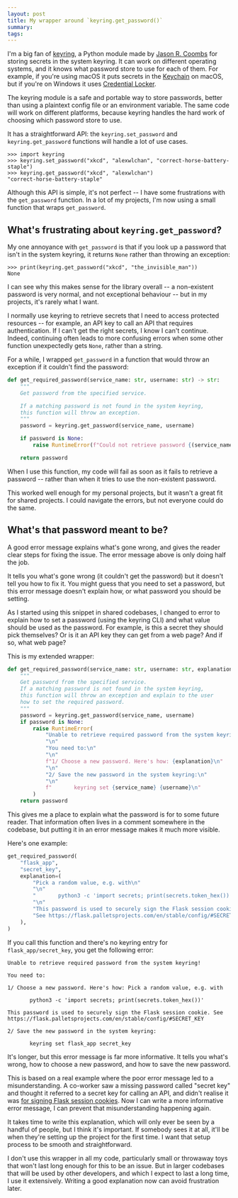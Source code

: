 ```yaml
---
layout: post
title: My wrapper around `keyring.get_password()`
summary:
tags:
---
```

I'm a big fan of [keyring][pypi], a Python module made by [Jason R. Coombs][jaraco] for storing secrets in the system keyring.
It can work on different operating systems, and it knows what password store to use for each of them.
For example, if you're using macOS it puts secrets in the [Keychain] on macOS, but if you're on Windows it uses [Credential Locker].

The keyring module is a safe and portable way to store passwords, better than using a plaintext config file or an environment variable.
The same code will work on different platforms, because keyring handles the hard work of choosing which password store to use.

It has a straightforward API: the `keyring.set_password` and `keyring.get_password` functions will handle a lot of use cases.

```pycon
>>> import keyring
>>> keyring.set_password("xkcd", "alexwlchan", "correct-horse-battery-staple")
>>> keyring.get_password("xkcd", "alexwlchan")
"correct-horse-battery-staple"
```

Although this API is simple, it's not perfect -- I have some frustrations with the `get_password` function.
In a lot of my projects, I'm now using a small function that wraps `get_password`.

[pypi]: https://pypi.org/project/keyring/
[jaraco]: https://github.com/jaraco
[Keychain]: https://en.wikipedia.org/wiki/Keychain_%28software%29
[Credential Locker]: https://learn.microsoft.com/en-us/windows/apps/develop/security/credential-locker

## What's frustrating about `keyring.get_password`?

My one annoyance with `get_password` is that if you look up a password that isn't in the system keyring, it returns `None` rather than throwing an exception:

```pycon
>>> print(keyring.get_password("xkcd", "the_invisible_man"))
None
```

I can see why this makes sense for the library overall -- a non-existent password is very normal, and not exceptional behaviour -- but in my projects, it's rarely what I want.

I normally use keyring to retrieve secrets that I need to access protected resources -- for example, an API key to call an API that requires authentication.
If I can't get the right secrets, I know I can't continue.
Indeed, continuing often leads to more confusing errors when some other function unexpectedly gets `None`, rather than a string.

For a while, I wrapped `get_password` in a function that would throw an exception if it couldn't find the password:

```python
def get_required_password(service_name: str, username: str) -> str:
    """
    Get password from the specified service.

    If a matching password is not found in the system keyring,
    this function will throw an exception.
    """
    password = keyring.get_password(service_name, username)

    if password is None:
        raise RuntimeError(f"Could not retrieve password {(service_name, username)}")

    return password
```

When I use this function, my code will fail as soon as it fails to retrieve a password -- rather than when it tries to use the non-existent password.

This worked well enough for my personal projects, but it wasn't a great fit for shared projects.
I could navigate the errors, but not everyone could do the same.

## What's that password meant to be?

A good error message explains what's gone wrong, and gives the reader clear steps for fixing the issue.
The error message above is only doing half the job.

It tells you what's gone wrong (it couldn't get the password) but it doesn't tell you how to fix it.
You might guess that you need to set a password, but this error message doesn't explain how, or what password you should be setting.

As I started using this snippet in shared codebases, I changed to error to explain how to set a password (using the keyring CLI) and what value should be used as the password.
For example, is this a secret they should pick themselves?
Or is it an API key they can get from a web page?
And if so, what web page?

This is my extended wrapper:

```python
def get_required_password(service_name: str, username: str, explanation: str) -> str:
    """
    Get password from the specified service.
    If a matching password is not found in the system keyring,
    this function will throw an exception and explain to the user
    how to set the required password.
    """
    password = keyring.get_password(service_name, username)
    if password is None:
        raise RuntimeError(
            "Unable to retrieve required password from the system keyring!\n"
            "\n"
            "You need to:\n"
            "\n"
            f"1/ Choose a new password. Here's how: {explanation}\n"
            "\n"
            "2/ Save the new password in the system keyring:\n"
            "\n"
            f"       keyring set {service_name} {username}\n"
        )
    return password
```

This gives me a place to explain what the password is for to some future reader.
That information often lives in a comment somewhere in the codebase, but putting it in an error message makes it much more visible.

Here's one example:

```python
get_required_password(
    "flask_app",
    "secret_key",
    explanation=(
        "Pick a random value, e.g. with\n"
        "\n"
        "       python3 -c 'import secrets; print(secrets.token_hex())'\n"
        "\n"
        "This password is used to securely sign the Flask session cookie. "
        "See https://flask.palletsprojects.com/en/stable/config/#SECRET_KEY"
    ),
)
```

If you call this function and there's no keyring entry for `flask_app/secret_key`, you get the following error:

```
Unable to retrieve required password from the system keyring!

You need to:

1/ Choose a new password. Here's how: Pick a random value, e.g. with

       python3 -c 'import secrets; print(secrets.token_hex())'

This password is used to securely sign the Flask session cookie. See https://flask.palletsprojects.com/en/stable/config/#SECRET_KEY

2/ Save the new password in the system keyring:

       keyring set flask_app secret_key
```

It's longer, but this error message is far more informative.
It tells you what's wrong, how to choose a new password, and how to save the new password.

This is based on a real example where the poor error message led to a misunderstanding.
A co-worker saw a missing password called "secret key" and thought it referred to a secret key for calling an API, and didn't realise it was [for signing Flask session cookies][secret_key].
Now I can write a more informative error message, I can prevent that misunderstanding happening again.

It takes time to write this explanation, which will only ever be seen by a handful of people, but I think it's important.
If somebody sees it at all, it'll be when they're setting up the project for the first time.
I want that setup process to be smooth and straightforward.

I don't use this wrapper in all my code, particularly small or throwaway toys that won't last long enough for this to be an issue.
But in larger codebases that will be used by other developers, and which I expect to last a long time, I use it extensively.
Writing a good explanation now can avoid frustration later.

[secret_key]: https://flask.palletsprojects.com/en/stable/config/#SECRET_KEY
